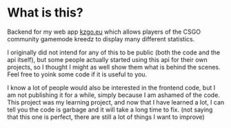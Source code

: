 # What is this?
Backend for my web app [kzgo.eu](https://kzgo.eu/servers) which allows players of the CSGO community gamemode kreedz to display many different statistics.

I originally did not intend for any of this to be public (both the code and the api itself), but some people actually started using this api for their own projects, so I thought I might as well show them what is behind the scenes. Feel free to yoink some code if it is useful to you.

I know a lot of people would also be interested in the frontend code, but I am not publishing it for a while, simply because I am ashamed of the code. This project was my learning project, and now that I have learned a lot, I can tell you the code is garbage and it will take a long time to fix. (not saying that this one is perfect, there are still a lot of things I want to improve)